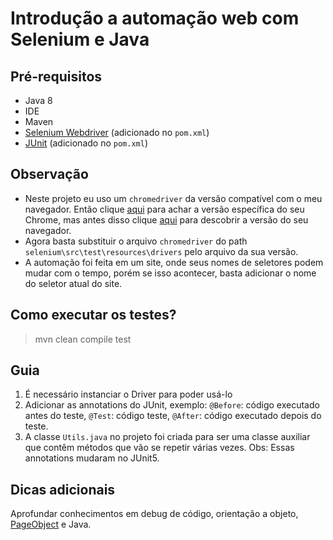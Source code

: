 # Introdução a automação web com Selenium e Java

## Pré-requisitos
- Java 8
- IDE 
- Maven
- [Selenium Webdriver](https://www.selenium.dev/documentation/webdriver/) (adicionado no `pom.xml`)
- [JUnit](https://junit.org/junit5/docs/current/user-guide/) (adicionado no `pom.xml`)

## Observação
- Neste projeto eu uso um `chromedriver` da versão compatível com o meu navegador. Então clique [aqui](https://chromedriver.chromium.org/downloads) para achar a versão específica do seu Chrome, mas antes disso clique [aqui](https://br.ccm.net/faq/29343-como-verificar-a-versao-do-google-chrome) para descobrir a versão do seu navegador. 
- Agora basta substituir o arquivo `chromedriver` do path `selenium\src\test\resources\drivers` pelo arquivo da sua versão. 
- A automação foi feita em um site, onde seus nomes de seletores podem mudar com o tempo, porém se isso acontecer, basta adicionar o nome do seletor atual do site.

## Como executar os testes?
>mvn clean compile test

## Guia
1) É necessário instanciar o Driver para poder usá-lo
2) Adicionar as annotations do JUnit, exemplo: `@Before`: código executado antes do teste, `@Test`: código teste, `@After`: código executado depois do teste. 
3) A classe `Utils.java` no projeto foi criada para ser uma classe auxiliar que contêm métodos que vão se repetir várias vezes. Obs: Essas annotations mudaram no JUnit5.

## Dicas adicionais
Aprofundar conhecimentos em debug de código, orientação a objeto, [PageObject](https://testinworld.wordpress.com/2012/02/22/padrao-de-projeto-page-objects/) e Java.
